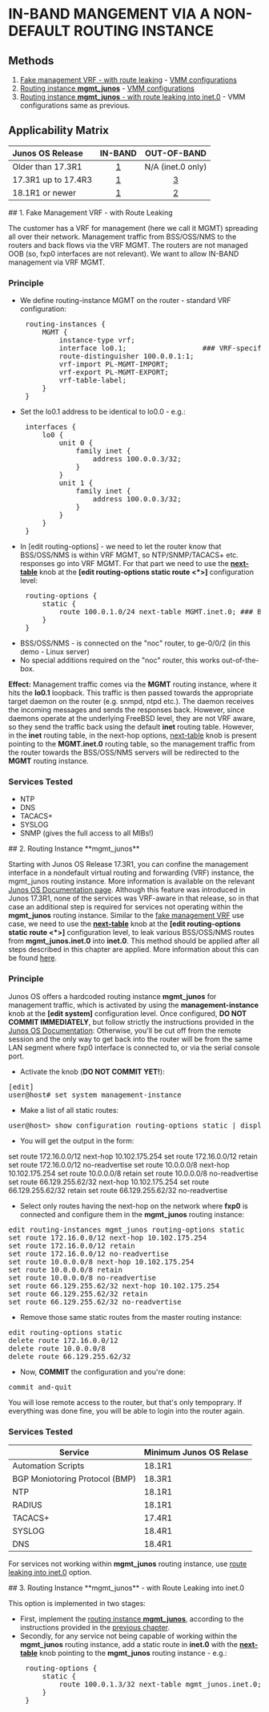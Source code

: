 
# IN-BAND MANGEMENT VIA A NON-DEFAULT ROUTING INSTANCE

## Methods

1. [Fake management VRF - with route leaking](#fake) - [VMM configurations](fake-mgmt-vrf)
2. [Routing instance **mgmt_junos**](#mgmt_junos) - [VMM configurations](mgmt_junos)
3. [Routing instance **mgmt_junos** - with route leaking into inet.0](#mgmt_junos_inet0) - VMM configurations same as previous.

## Applicability Matrix

|  Junos OS Release     | IN-BAND       |      OUT-OF-BAND       |
|:----------------------|:-------------:|:----------------------:|
|  Older than 17.3R1    |  [1](#fake)   |  N/A (inet.0 only)     |
|  17.3R1 up to 17.4R3  |  [1](#fake)   | [3](#mgmt_junos_inet0) |
|  18.1R1 or newer      |  [1](#fake)   | [2](#mgmt_junos)       |

<a name="fake">
## 1. Fake Management VRF - with Route Leaking
</a>

The customer has a VRF for management (here we call it MGMT) spreading all over their network.
Management traffic from BSS/OSS/NMS to the routers and back flows via the VRF MGMT.
The routers are not managed OOB (so, fxp0 interfaces are not relevant).
We want to allow IN-BAND management via VRF MGMT.

### Principle

* We define routing-instance MGMT on the router - standard VRF configuration:
<pre>
    routing-instances {
        MGMT {
            instance-type vrf;
            interface lo0.1;                  ### VRF-specific loopback
            route-distinguisher 100.0.0.1:1;
            vrf-import PL-MGMT-IMPORT;
            vrf-export PL-MGMT-EXPORT;
            vrf-table-label;
        }
    }
</pre>

* Set the lo0.1 address to be identical to lo0.0 - e.g.:
<pre>
    interfaces {
        lo0 {
            unit 0 {
                family inet {
                    address 100.0.0.3/32;
                }
            }
            unit 1 {
                family inet {
                    address 100.0.0.3/32;
                }
            }
        }
    }
</pre>

* In [edit routing-options] - we need to let the router know that BSS/OSS/NMS is within VRF MGMT, so NTP/SNMP/TACACS+ etc. responses go into VRF MGMT.
  For that part we need to use the [**next-table**](https://www.juniper.net/documentation/en_US/junos/topics/reference/configuration-statement/static-edit-routing-options.html)
  knob at the **[edit routing-options static route <\*>]** configuration level:
<pre>
    routing-options {
        static {
            route 100.0.1.0/24 next-table MGMT.inet.0; ### BSS/OSS/NMS range
        }
    }
</pre>

* BSS/OSS/NMS - is connected on the "noc" router, to ge-0/0/2 (in this demo - Linux server)
* No special additions required on the "noc" router, this works out-of-the-box.

**Effect:** Management traffic comes via the **MGMT** routing instance, where it hits the **lo0.1** loopback.
This traffic is then passed towards the appropriate target daemon on the router (e.g. snmpd, ntpd etc.).
The daemon receives the incoming messages and sends the responses back. However, since daemons operate at the
underlying FreeBSD level, they are not VRF aware, so they send the traffic back using the default **inet**
routing table. However, in the **inet** routing table, in the next-hop options, [next-table](https://www.juniper.net/documentation/en_US/junos/topics/reference/configuration-statement/static-edit-routing-options.html)
knob is present pointing to the **MGMT.inet.0** routing table, so the management traffic from the router towards the BSS/OSS/NMS servers will be redirected to
the **MGMT** routing instance.

### Services Tested

* NTP
* DNS
* TACACS+
* SYSLOG
* SNMP (gives the full access to all MIBs!)

<a name="mgmt_junos">
## 2. Routing Instance **mgmt_junos**
</a>

Starting with Junos OS Release 17.3R1, you can confine the management interface in a nondefault virtual routing and forwarding (VRF) instance, the mgmt_junos routing instance.
More information is available on the relevant <a href="https://www.juniper.net/documentation/en_US/junos/topics/topic-map/management-interface-in-non-default-instance.html">Junos OS Documentation page</a>.
Although this feature was introduced in Junos 17.3R1, none of the services was VRF-aware in that release, so in that case
an additional step is required for services not operating within the **mgmt_junos** routing instance.
Similar to the [fake management VRF](#fake) use case, we need to use the [**next-table**](https://www.juniper.net/documentation/en_US/junos/topics/reference/configuration-statement/static-edit-routing-options.html) knob
at the **[edit routing-options static route <\*>]** configuration level, to leak various BSS/OSS/NMS routes from **mgmt_junos.inet.0** into **inet.0**.
This method should be applied after all steps described in this chapter are applied. More information about this can be found [here](#mgmt_junos_inet0).

### Principle

Junos OS offers a hardcoded routing instance **mgmt_junos** for management traffic, which is activated by using the
**management-instance** knob at the **[edit system]** configuration level. Once configured, **DO NOT COMMIT IMMEDIATELY**,
but follow strictly the instructions provided in the <a href="https://www.juniper.net/documentation/en_US/junos/topics/topic-map/management-interface-in-non-default-instance.html">Junos OS Documentation</a>:
Otherwise, you'll be cut off from the remote session and the only way to get back into the router will be from the
same LAN segment where fxp0 interface is connected to, or via the serial console port.

* Activate the knob (**DO NOT COMMIT YET!**):
<pre>
[edit]
user@host# set system management-instance
</pre>

* Make a list of all static routes:

<pre>
user@host&gt; show configuration routing-options static | display set relative
</pre>

* You will get the output in the form:
</pre>
set route 172.16.0.0/12 next-hop 10.102.175.254
set route 172.16.0.0/12 retain
set route 172.16.0.0/12 no-readvertise
set route 10.0.0.0/8 next-hop 10.102.175.254
set route 10.0.0.0/8 retain
set route 10.0.0.0/8 no-readvertise
set route 66.129.255.62/32 next-hop 10.102.175.254
set route 66.129.255.62/32 retain
set route 66.129.255.62/32 no-readvertise
</pre>

* Select only routes having the next-hop on the network where **fxp0** is connected and configure them in the **mgmt_junos** routing instance:

<pre>
edit routing-instances mgmt_junos routing-options static
set route 172.16.0.0/12 next-hop 10.102.175.254
set route 172.16.0.0/12 retain
set route 172.16.0.0/12 no-readvertise
set route 10.0.0.0/8 next-hop 10.102.175.254
set route 10.0.0.0/8 retain
set route 10.0.0.0/8 no-readvertise
set route 66.129.255.62/32 next-hop 10.102.175.254
set route 66.129.255.62/32 retain
set route 66.129.255.62/32 no-readvertise
</pre>

* Remove those same static routes from the master routing instance:

<pre>
edit routing-options static
delete route 172.16.0.0/12
delete route 10.0.0.0/8
delete route 66.129.255.62/32
</pre>

* Now, **COMMIT** the configuration and you're done:

<pre>
commit and-quit
</pre>

You will lose remote access to the router, but that's only tempoprary.
If everything was done fine, you will be able to login into the router again.

### Services Tested

| Service                        | Minimum Junos OS Relase |
|--------------------------------|-------------------------|
| Automation Scripts             | 18.1R1                  |
| BGP Moniotoring Protocol (BMP) | 18.3R1                  |
| NTP                            | 18.1R1                  |
| RADIUS                         | 18.1R1                  |
| TACACS+                        | 17.4R1                  |
| SYSLOG                         | 18.4R1                  |
| DNS                            | 18.4R1                  |

For services not working within **mgmt_junos** routing instance, use [route leaking into inet.0](#mgmt_junos_inet0) option.

<a name="mgmt_junos_inet0">
## 3. Routing Instance **mgmt_junos** - with Route Leaking into inet.0
</a>

This option is implemented in two stages:

* First, implement the [routing instance **mgmt_junos**](#mgmt_junos), according to the instructions provided in the [previous chapter](#mgmt_junos).
* Secondly, for any service not being capable of working within the **mgmt_junos** routing instance, add a static route in **inet.0** with the
  [**next-table**](https://www.juniper.net/documentation/en_US/junos/topics/reference/configuration-statement/static-edit-routing-options.html) knob pointing to
  the **mgmt_junos** routing instance - e.g.:

<pre>
    routing-options {
        static {
            route 100.0.1.3/32 next-table mgmt_junos.inet.0; ### VRF-unaware service (e.g. DNS)
        }
    }
</pre>


